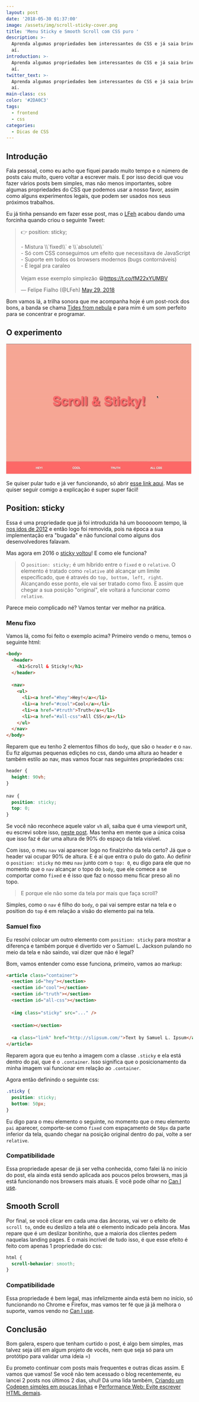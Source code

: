 ```yaml
---
layout: post
date: '2018-05-30 01:37:00'
image: /assets/img/scroll-sticky-cover.png
title: 'Menu Sticky e Smooth Scroll com CSS puro '
description: >-
  Aprenda algumas propriedades bem interessantes do CSS e já saia brincando por
  aí.
introduction: >-
  Aprenda algumas propriedades bem interessantes do CSS e já saia brincando por
  aí.
twitter_text: >-
  Aprenda algumas propriedades bem interessantes do CSS e já saia brincando por
  aí.
main-class: css
color: '#2DA0C3'
tags:
  - frontend
  - css
categories:
  - Dicas de CSS
---
```


## Introdução

Fala pessoal, como eu acho que fiquei parado muito tempo e o número de posts caiu muito, quero voltar a escrever mais. E por isso decidi que vou fazer vários posts bem simples, mas não menos importantes, sobre algumas propriedades do CSS que podemos usar a nosso favor, assim como alguns experimentos legais, que podem ser usados nos seus próximos trabalhos.

Eu já tinha pensando em fazer esse post, mas o [LFeh](https://twitter.com/LFeh) acabou dando uma forcinha quando criou o seguinte Tweet:

<blockquote class="twitter-tweet" data-lang="en"><p lang="pt" dir="ltr">👉 position: sticky;<br><br>- Mistura \\`fixed\\` e \\`absolute\\`<br>- Só com CSS conseguimos um efeito que necessitava de JavaScript <br>- Suporte em todos os browsers modernos (bugs contornáveis)<br>- É legal pra caraleo<br><br>Vejam esse exemplo simplezão 😁<a href="https://t.co/fM22xYUMBV">https://t.co/fM22xYUMBV</a></p>&mdash; Felipe Fialho (@LFeh) <a href="https://twitter.com/LFeh/status/1001473242719277057?ref_src=twsrc%5Etfw">May 29, 2018</a></blockquote>

Bom vamos lá, a trilha sonora que me acompanha hoje é um post-rock dos bons, a banda se chama [Tides from nebula](https://open.spotify.com/artist/1CzKORB9IN0EjPEyeKBIkf?si=A6YHiIyCSre7opSSu6a5Yw) e para mim é um som perfeito para se concentrar e programar.

## O experimento

![Gif mostrando uma tela sendo scrollada, mostrando uma imagem do Samuel L Jackson indo junto com a tela fixa.](/assets/img/samuel-sticky.gif)

Se quiser pular tudo e já ver funcionando, só abrir [esse link aqui](https://willianjusten.com.br/labs/sticky-scroll/). Mas se quiser seguir comigo a explicação é super super fácil!

## Position: sticky

Essa é uma propriedade que já foi introduzida há um boooooom tempo, lá [nos idos de 2012](https://developers.google.com/web/updates/2012/08/Stick-your-landings-position-sticky-lands-in-WebKit) e então logo foi removida, pois na época a sua implementação era "bugada" e não funcional como alguns dos desenvolvedores falavam.

Mas agora em 2016 o [sticky voltou](https://developers.google.com/web/updates/2016/12/position-sticky)! E como ele funciona?

> O `position: sticky;` é um híbrido entre o `fixed` e o `relative`. O elemento é tratado como `relative` até alcançar um limite especificado, que é através do `top, bottom, left, right`. Alcançando esse ponto, ele vai ser tratado como fixo. E assim que chegar a sua posição "original", ele voltará a funcionar como `relative`.

Parece meio complicado né? Vamos tentar ver melhor na prática.

### Menu fixo

Vamos lá, como foi feito o exemplo acima? Primeiro vendo o menu, temos o seguinte html:

```html
<body>
  <header>
    <h1>Scroll & Sticky!</h1>
  </header>

  <nav>
    <ul>
      <li><a href="#hey">Hey!</a></li>
      <li><a href="#cool">Cool</a></li>
      <li><a href="#truth">Truth</a></li>
      <li><a href="#all-css">All CSS</a></li>
    </ul>
  </nav>
</body>
```

Reparem que eu tenho 2 elementos filhos do `body`, que são o `header` e o `nav`. Eu fiz algumas pequenas edições no css, dando uma altura ao header e também estilo ao nav, mas vamos focar nas seguintes propriedades css:

```css
header {
  height: 90vh;
}

nav {
  position: sticky;
  top: 0;
}
```

Se você não reconhece aquele valor `vh` ali, saiba que é uma viewport unit, eu escrevi sobre isso, [neste post](https://willianjusten.com.br/como-criar-secoes-fullscreen-com-css/). Mas tenha em mente que a única coisa que isso faz é dar uma altura de 90% do espaço da tela visível.

Com isso, o meu `nav` vai aparecer logo no finalzinho da tela certo? Já que o header vai ocupar 90% de altura. E é aí que entra o pulo do gato. Ao definir o `position: sticky` no meu `nav` junto com o `top: 0`, eu digo para ele que no momento que o `nav` alcançar o topo do `body`, que ele comece a se comportar como `fixed` e é isso que faz o nosso menu ficar preso ali no topo.

> E porque ele não some da tela por mais que faça scroll?

Simples, como o `nav` é filho do `body`, o pai vai sempre estar na tela e o position do `top` é em relação a visão do elemento pai na tela.

### Samuel fixo

Eu resolvi colocar um outro elemento com `position: sticky` para mostrar a diferença e também porque é divertido ver o Samuel L. Jackson pulando no meio da tela e não saindo, vai dizer que não é legal?

Bom, vamos entender como esse funciona, primeiro, vamos ao markup:

```html
<article class="container">
  <section id="hey"></section>
  <section id="cool"></section>
  <section id="truth"></section>
  <section id="all-css"></section>

  <img class="sticky" src="..." />

  <section></section>

  <a class="link" href="http://slipsum.com/">Text by Samuel L. Ipsum</a>
</article>
```

Reparem agora que eu tenho a imagem com a classe `.sticky` e ela está dentro do pai, que é o `.container`. Isso significa que o posicionamento da minha imagem vai funcionar em relação ao `.container`.

Agora então definindo o seguinte css:

```css
.sticky {
  position: sticky;
  bottom: 50px;
}
```

Eu digo para o meu elemento o seguinte, no momento que o meu elemento `pai` aparecer, comporte-se como `fixed` com espaçamento de `50px` da parte inferior da tela, quando chegar na posição original dentro do pai, volte a ser `relative`.

### Compatibilidade

Essa propriedade apesar de já ser velha conhecida, como falei lá no início do post, ela ainda está sendo aplicada aos poucos pelos browsers, mas já está funcionando nos browsers mais atuais. E você pode olhar no [Can I use](https://caniuse.com/#feat=css-sticky).

## Smooth Scroll

Por final, se você clicar em cada uma das âncoras, vai ver o efeito de `scroll to`, onde eu deslizo a tela até o elemento indicado pela âncora. Mas repare que é um deslizar bonitinho, que a maioria dos clientes pedem naquelas landing pages. E o mais incrível de tudo isso, é que esse efeito é feito com apenas 1 propriedade do css:

```css
html {
  scroll-behavior: smooth;
}
```

### Compatibilidade

Essa propriedade é bem legal, mas infelizmente ainda está bem no início, só funcionando no Chrome e Firefox, mas vamos ter fé que já já melhora o suporte, vamos vendo no [Can I use](https://caniuse.com/#feat=css-scroll-behavior).

## Conclusão

Bom galera, espero que tenham curtido o post, é algo bem simples, mas talvez seja útil em algum projeto de vocês, nem que seja só para um protótipo para validar uma ideia =)

Eu prometo continuar com posts mais frequentes e outras dicas assim. E vamos que vamos! Se você não tem acessado o blog recentemente, eu lancei 2 posts nos últimos 2 dias, uhul! Dá uma lida também, [Criando um Codepen simples em poucas linhas](https://willianjusten.com.br/criando-um-codepen-simples-em-poucas-linhas/) e [Performance Web: Evite escrever HTML demais](https://willianjusten.com.br/performance-web-evite-escrever-html-demais/).
